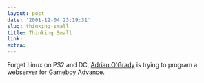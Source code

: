 ```yaml
---
layout: post
date: '2001-12-04 23:19:31'
slug: thinking-small
title: Thinking Small
link: 
extra: 
---
```


Forget Linux on PS2 and DC, [Adrian O'Grady](http://www.fivemouse.com/) is trying to program a [webserver](http://www.fivemouse.com/gba/index.html) for Gameboy Advance.